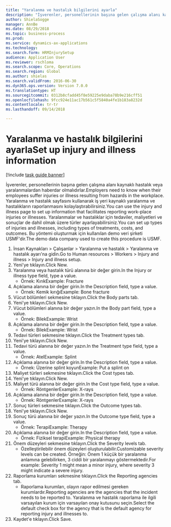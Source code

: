 ```yaml
--- 
title: "Yaralanma ve hastalık bilgilerini ayarla"
description: "İşverenler, personellerinin başına gelen çalışma alanı kaynaklı hastalık veya yaralanmalardan haberdar olmalıdırlar."
author: ShielaSogge
manager: AnnBe
ms.date: 08/29/2018
ms.topic: business-process
ms.prod: 
ms.service: dynamics-ax-applications
ms.technology: 
ms.search.form: HRMInjurySetup
audience: Application User
ms.reviewer: rschloma
ms.search.scope: Core, Operations
ms.search.region: Global
ms.author: shielas
ms.search.validFrom: 2016-06-30
ms.dyn365.ops.version: Version 7.0.0
ms.translationtype: HT
ms.sourcegitcommit: 0312b8cfadd45f8e59225e9daba78b9e216cff51
ms.openlocfilehash: 9fcc924e11ac17b561c5f5840a4fe1b183a8232d
ms.contentlocale: tr-tr
ms.lasthandoff: 09/14/2018

---
```

# <a name="set-up-injury-and-illness-information"></a><span data-ttu-id="a2a94-103">Yaralanma ve hastalık bilgilerini ayarla</span><span class="sxs-lookup"><span data-stu-id="a2a94-103">Set up injury and illness information</span></span>

[!include [task guide banner](../../includes/task-guide-banner.md)]

<span data-ttu-id="a2a94-104">İşverenler, personellerinin başına gelen çalışma alanı kaynaklı hastalık veya yaralanmalardan haberdar olmalıdırlar.</span><span class="sxs-lookup"><span data-stu-id="a2a94-104">Employers need to know when their employees suffer injuries or illness resulting from hazards in the workplace.</span></span> <span data-ttu-id="a2a94-105">Yaralanma ve hastalık sayfasını kullanarak iş yeri kaynaklı yaralanma ve hastalıkların raporlanmasını kolaylaştırabilirsiniz.</span><span class="sxs-lookup"><span data-stu-id="a2a94-105">You can use the injury and illness page to set up information that facilitates reporting work-place injuries or illnesses.</span></span> <span data-ttu-id="a2a94-106">Yaralanmalar ve hastalıklar için tedaviler, maliyetleri ve sonuçlar de dahil olmak üzere türler ayarlayabilirsiniz.</span><span class="sxs-lookup"><span data-stu-id="a2a94-106">You can set up types of injuries and illnesses, including types of treatments, costs, and outcomes.</span></span> <span data-ttu-id="a2a94-107">Bu yöntemi oluşturmak için kullanılan demo veri şirketi USMF'dir.</span><span class="sxs-lookup"><span data-stu-id="a2a94-107">The demo data company used to create this procedure is USMF.</span></span>

1. <span data-ttu-id="a2a94-108">İnsan Kaynakları > Çalışanlar > Yaralanma ve hastalık > Yaralanma ve hastalık ayarı'na gidin.</span><span class="sxs-lookup"><span data-stu-id="a2a94-108">Go to Human resources > Workers > Injury and illness > Injury and illness setup.</span></span>
2. <span data-ttu-id="a2a94-109">Yeni'ye tıklayın.</span><span class="sxs-lookup"><span data-stu-id="a2a94-109">Click New.</span></span>
3. <span data-ttu-id="a2a94-110">Yaralanma veya hastalık türü alanına bir değer girin.</span><span class="sxs-lookup"><span data-stu-id="a2a94-110">In the Injury or illness type field, type a value.</span></span>
    * <span data-ttu-id="a2a94-111">Örnek: Kırık</span><span class="sxs-lookup"><span data-stu-id="a2a94-111">Example: Fracture</span></span>  
4. <span data-ttu-id="a2a94-112">Açıklama alanına bir değer girin.</span><span class="sxs-lookup"><span data-stu-id="a2a94-112">In the Description field, type a value.</span></span>
    * <span data-ttu-id="a2a94-113">Örnek: Kemik kırığı</span><span class="sxs-lookup"><span data-stu-id="a2a94-113">Example: Bone fracture</span></span>  
5. <span data-ttu-id="a2a94-114">Vücut bölümleri sekmesine tıklayın.</span><span class="sxs-lookup"><span data-stu-id="a2a94-114">Click the Body parts tab.</span></span>
6. <span data-ttu-id="a2a94-115">Yeni'ye tıklayın.</span><span class="sxs-lookup"><span data-stu-id="a2a94-115">Click New.</span></span>
7. <span data-ttu-id="a2a94-116">Vücut bölümleri alanına bir değer yazın.</span><span class="sxs-lookup"><span data-stu-id="a2a94-116">In the Body part field, type a value.</span></span>
    * <span data-ttu-id="a2a94-117">Örnek: Bilek</span><span class="sxs-lookup"><span data-stu-id="a2a94-117">Example: Wrist</span></span>  
8. <span data-ttu-id="a2a94-118">Açıklama alanına bir değer girin.</span><span class="sxs-lookup"><span data-stu-id="a2a94-118">In the Description field, type a value.</span></span>
    * <span data-ttu-id="a2a94-119">Örnek: Bilek</span><span class="sxs-lookup"><span data-stu-id="a2a94-119">Example: Wrist</span></span>  
9. <span data-ttu-id="a2a94-120">Tedavi türleri sekmesine tıklayın.</span><span class="sxs-lookup"><span data-stu-id="a2a94-120">Click the Treatment types tab.</span></span>
10. <span data-ttu-id="a2a94-121">Yeni'ye tıklayın.</span><span class="sxs-lookup"><span data-stu-id="a2a94-121">Click New.</span></span>
11. <span data-ttu-id="a2a94-122">Tedavi türü alanına bir değer yazın.</span><span class="sxs-lookup"><span data-stu-id="a2a94-122">In the Treatment type field, type a value.</span></span>
    * <span data-ttu-id="a2a94-123">Örnek: Atel</span><span class="sxs-lookup"><span data-stu-id="a2a94-123">Example: Splint</span></span>  
12. <span data-ttu-id="a2a94-124">Açıklama alanına bir değer girin.</span><span class="sxs-lookup"><span data-stu-id="a2a94-124">In the Description field, type a value.</span></span>
    * <span data-ttu-id="a2a94-125">Örnek: Üzerine splint koyun</span><span class="sxs-lookup"><span data-stu-id="a2a94-125">Example: Put a splint on</span></span>  
13. <span data-ttu-id="a2a94-126">Maliyet türleri sekmesine tıklayın.</span><span class="sxs-lookup"><span data-stu-id="a2a94-126">Click the Cost types tab.</span></span>
14. <span data-ttu-id="a2a94-127">Yeni'ye tıklayın.</span><span class="sxs-lookup"><span data-stu-id="a2a94-127">Click New.</span></span>
15. <span data-ttu-id="a2a94-128">Maliyet türü alanına bir değer girin.</span><span class="sxs-lookup"><span data-stu-id="a2a94-128">In the Cost type field, type a value.</span></span>
    * <span data-ttu-id="a2a94-129">Örnek: Röntgenler</span><span class="sxs-lookup"><span data-stu-id="a2a94-129">Example: X-rays</span></span>  
16. <span data-ttu-id="a2a94-130">Açıklama alanına bir değer girin.</span><span class="sxs-lookup"><span data-stu-id="a2a94-130">In the Description field, type a value.</span></span>
    * <span data-ttu-id="a2a94-131">Örnek: Röntgenler</span><span class="sxs-lookup"><span data-stu-id="a2a94-131">Example: X-rays</span></span>  
17. <span data-ttu-id="a2a94-132">Sonuç türleri sekmesine tıklayın.</span><span class="sxs-lookup"><span data-stu-id="a2a94-132">Click the Outcome types tab.</span></span>
18. <span data-ttu-id="a2a94-133">Yeni'ye tıklayın.</span><span class="sxs-lookup"><span data-stu-id="a2a94-133">Click New.</span></span>
19. <span data-ttu-id="a2a94-134">Sonuç türü alanına bir değer yazın.</span><span class="sxs-lookup"><span data-stu-id="a2a94-134">In the Outcome type field, type a value.</span></span>
    * <span data-ttu-id="a2a94-135">Örnek: Terapi</span><span class="sxs-lookup"><span data-stu-id="a2a94-135">Example: Therapy</span></span>  
20. <span data-ttu-id="a2a94-136">Açıklama alanına bir değer girin.</span><span class="sxs-lookup"><span data-stu-id="a2a94-136">In the Description field, type a value.</span></span>
    * <span data-ttu-id="a2a94-137">Örnek: Fiziksel terapi</span><span class="sxs-lookup"><span data-stu-id="a2a94-137">Example: Physical therapy</span></span>  
21. <span data-ttu-id="a2a94-138">Önem düzeyleri sekmesine tıklayın.</span><span class="sxs-lookup"><span data-stu-id="a2a94-138">Click the Severity levels tab.</span></span>
    * <span data-ttu-id="a2a94-139">Özelleştirilebilir önem düzeyleri oluşturulabilir.</span><span class="sxs-lookup"><span data-stu-id="a2a94-139">Customizable severity levels can be created.</span></span> <span data-ttu-id="a2a94-140">Örneğin: Önem 1 küçük bir yaralanma anlamına gelebilirken, 3 ciddi bir yaralanmayı göstermektedir.</span><span class="sxs-lookup"><span data-stu-id="a2a94-140">For example: Severity 1 might mean a minor injury, where severity 3 might indicate a severe injury.</span></span>  
22. <span data-ttu-id="a2a94-141">Raporlama kurumları sekmesine tıklayın.</span><span class="sxs-lookup"><span data-stu-id="a2a94-141">Click the Reporting agencies tab.</span></span>
    * <span data-ttu-id="a2a94-142">Raporlama kurumları, olayın rapor edilmesi gereken kurumlardır.</span><span class="sxs-lookup"><span data-stu-id="a2a94-142">Reporting agencies are the agencies that the incident needs to be reported to.</span></span> <span data-ttu-id="a2a94-143">Yaralanma ve hastalık raporlama ile ilgili varsayılan kurum için varsayılan onay kutusunu seçin.</span><span class="sxs-lookup"><span data-stu-id="a2a94-143">Select the default check box for the agency that is the default agency for reporting injury and illnesses to.</span></span>  
23. <span data-ttu-id="a2a94-144">Kaydet'e tıklayın.</span><span class="sxs-lookup"><span data-stu-id="a2a94-144">Click Save.</span></span>


